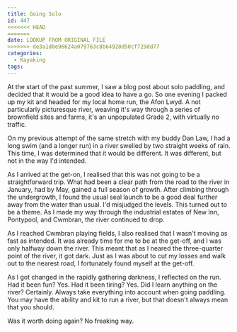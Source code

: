 ```yaml
---
title: Going Solo
id: 447
<<<<<<< HEAD
=======
date: LOOKUP FROM ORIGINAL FILE
>>>>>>> de3a1d0e96624a079763c8b64920d50cf729dd77
categories:
  - Kayaking
tags:
---
```


At the start of the past summer, I saw a blog post about solo paddling, and decided that it would be a good idea to have a go. So one evening I packed up my kit and headed for my local home run, the Afon Lwyd. A not particularly picturesque river, weaving it's way through a series of brownfield sites and farms, it's an unpopulated Grade 2, with virtually no traffic.

On my previous attempt of the same stretch with my buddy Dan Law, I had a long swim (and a longer run) in a river swelled by two straight weeks of rain. This time, I was determined that it would be different. It was different, but not in the way I'd intended.

As I arrived at the get-on, I realised that this was not going to be a straightforward trip. What had been a clear path from the road to the river in January, had by May, gained a full season of growth. After climbing through the undergrowth, I found the usual seal launch to be a good deal further away from the water than usual. I'd misjudged the levels. This turned out to be a theme. As I made my way through the industrial estates of New Inn, Pontypool, and Cwmbran, the river continued to drop.

As I reached Cwmbran playing fields, I also realised that I wasn't moving as fast as intended. It was already time for me to be at the get-off, and I was only halfway down the river. This meant that as I neared the three-quarter point of the river, it got dark. Just as I was about to cut my losses and walk out to the nearest road, I fortunately found myself at the get-off.

As I got changed in the rapidly gathering darkness, I reflected on the run. Had it been fun? Yes. Had it been tiring? Yes. Did I learn anything on the river? Certainly. Always take everything into account when going paddling. You may have the ability and kit to run a river, but that doesn't always mean that you should.

Was it worth doing again? No freaking way.